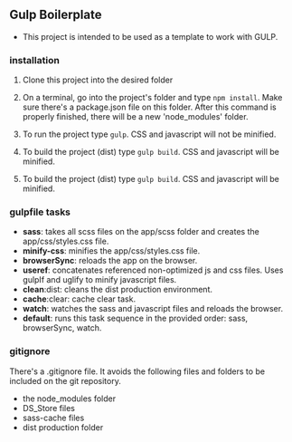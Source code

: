 ## Gulp Boilerplate

* This project is intended to be used as a template to work with GULP.

### installation
1. Clone this project into the desired folder

2. On a terminal, go into the project's folder and type `npm install`.  Make sure there's a package.json file on this folder. After this command is properly finished, there will be a new 'node_modules' folder.

3. To run the project type `gulp`.
CSS and javascript will not be minified.

4. To build the project (dist) type `gulp build`.
CSS and javascript will be minified.

4. To build the project (dist) type `gulp build`.
CSS and javascript will be minified.

### gulpfile tasks
* **sass**: takes all scss files on the app/scss folder and creates the app/css/styles.css file.
* **minify-css**: minifies the app/css/styles.css file.
* **browserSync**: reloads the app on the browser.
* **useref**: concatenates referenced non-optimized js and css files. Uses gulpIf and uglify to minify javascript files.
* **clean**:dist: cleans the dist production environment.
* **cache**:clear: cache clear task.
* **watch**: watches the sass and javascript files and reloads the browser.
* **default**: runs this task sequence in the provided order: sass, browserSync, watch.

### gitignore
There's a .gitignore file. It avoids the following files and folders to be included on the git repository.
* the node_modules folder
* DS_Store files
* sass-cache files
* dist production folder

